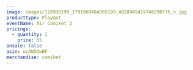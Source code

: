 ```yaml
---
image: images/128930199_1791060484385199_4028945419740290776_n.jpg
producttype: Playmat
eventName: Air Comiket 2
pricings:
  - quantity: 1
    price: 65
onsale: false
asin: ocAN5OwBF
merchandise: comiket
---
```


